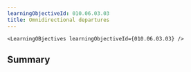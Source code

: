 ```yaml
---
learningObjectiveId: 010.06.03.03
title: Omnidirectional departures
---
```


```tsx eval
<LearningOBjectives learningObjectiveId={010.06.03.03} />
```

## Summary
